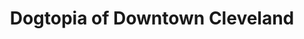 ---
title: "Dogtopia of Downtown Cleveland"
url: /cleveland/dogtopia-of-downtown-cleveland/
shop: pet grooming
---